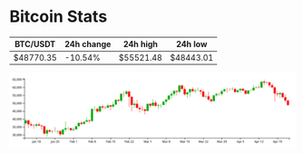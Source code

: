 # Bitcoin Stats

BTC/USDT|24h change|24h high|24h low|
|---|---|---|---|
|$48770.35|-10.54%|$55521.48|$48443.01|

<img src="./chart.svg">
